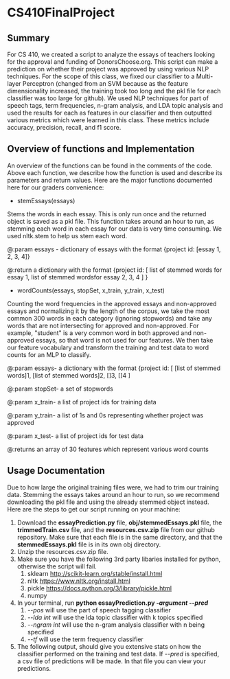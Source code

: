 # CS410FinalProject
## Summary
For CS 410, we created a script to analyze the essays of teachers looking for the approval and funding of DonorsChoose.org.  This script can make a prediction on whether their project was approved by using various NLP techniques.  For the scope of this class, we fixed our classifier to a Multi-layer Perceptron (changed from an SVM because as the feature dimensionality increased, the training took too long and the pkl file for each classifier was too large for github).  We used NLP techniques for part of speech tags, term frequencies, n-gram analysis, and LDA topic analysis and used the results for each as features in our classifier and then outputted various metrics which were learned in this class.  These metrics include accuracy, precision, recall, and f1 score.
## Overview of functions and Implementation
An overview of the functions can be found in the comments of the code.  Above each function, we describe how the function is used and describe its parameters and return values.  Here are the major functions documented here for our graders convenience:
* stemEssays(essays)

Stems the words in each essay.  This is only run once and the returned object is saved as a pkl file.  This function takes around an hour to run, as stemming each word in each essay for our data is very time consuming.  We used nltk.stem to help us stem each word.

@:param essays - dictionary of essays with the format {project id: [essay 1, 2, 3, 4]}

@:return a dictionary with the format {project id: [ list of stemmed words for essay 1, list of stemmed wordsfor essay 2, 3, 4 ] }
* wordCounts(essays, stopSet, x_train, y_train, x_test)

Counting the word frequencies in the approved essays and non-approved essays and normalizing it by the length of the corpus, we take the most common 300 words in each category (ignoring stopwords) and take any words that are not intersecting for approved and non-approved.  For example, "student" is a very common word in both approved and non-approved essays, so that word is not used for our features.  We then take our feature vocabulary and transform the training and test data to word counts for an MLP to classify.

@:param essays- a dictionary with the format {project id: [ [list of stemmed words]1, [list of stemmed words]2, []3, []4 ]

@:param stopSet- a set of stopwords

@:param x_train- a list of project ids for training data

@:param y_train- a list of 1s and 0s representing whether project was approved

@:param x_test- a list of project ids for test data

@:returns an array of 30 features which represent various word counts

## Usage Documentation
Due to how large the original training files were, we had to trim our training data. Stemming the essays takes around an hour to run, so we recommend downloading the pkl file and using the already stemmed object instead.  Here are the steps to get our script running on your machine:
1. Download the **essayPrediction.py** file, **obj/stemmedEssays.pkl** file, the **trimmedTrain.csv** file, and the **resources.csv.zip** file from our github repository. Make sure that each file is in the same directory, and that the **stemmedEssays.pkl** file is in its own obj directory.
1. Unzip the resources.csv.zip file.
1. Make sure you have the following 3rd party libaries installed for python, otherwise the script will fail.
    1. sklearn http://scikit-learn.org/stable/install.html
    1. nltk https://www.nltk.org/install.html
    1. pickle https://docs.python.org/3/library/pickle.html
    1. numpy
1. In your terminal, run **python essayPrediction.py *-argument* *--pred***
    1. *--pos* will use the part of speech tagging classifier
    1. *--lda int* will use the lda topic classifier with k topics specified
    1. *--ngram int* will use the n-gram analysis classifier with n being specified
    1. *--tf* will use the term frequency classifier
1. The following output, should give you extensive stats on how the classifier performed on the training and test data. If *--pred* is specified, a csv file of predictions will be made. In that file you can view your predictions.
